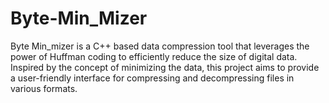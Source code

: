 # Byte-Min_Mizer
Byte Min_mizer is a C++ based data compression tool that leverages the power of Huffman coding to efficiently reduce the size of digital data. Inspired by the concept of minimizing the data, this project aims to provide a user-friendly interface for compressing and decompressing files in various formats.